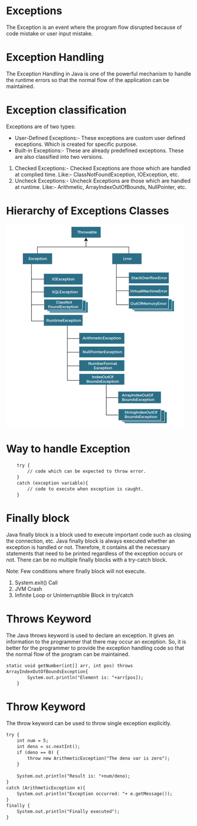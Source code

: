 # Exceptions

The Exception is an event where the program flow disrupted because of
code mistake or user input mistake.

# Exception Handling

The Exception Handling in Java is one of the powerful mechanism
to handle the runtime errors so that the normal flow of the
application can be maintained.

# Exception classification

Exceptions are of two types:

* User-Defined Exceptions:- These exceptions are custom user
  defined exceptions. Which is created for specific purpose.
* Built-in Exceptions:- These are already predefined exceptions.
  These are also classified into two versions.

1. Checked Exceptions:- Checked Exceptions are those which are handled at complied time.
   Like:- ClassNotFoundException, IOException, etc.
2. Uncheck Exceptions:- Uncheck Exceptions are those which are handled at runtime.
   Like:- Arithmetic, ArrayIndexOutOfBounds, NullPointer, etc.

# Hierarchy of Exceptions Classes

![img.png](img.png)

# Way to handle Exception

```
    try {
        // code which can be expected to throw error.
    }
    catch (exception variable){
        // code to execute when exception is caught.
    }
```

# Finally block

Java finally block is a block used to execute important code such as
closing the connection, etc.
Java finally block is always executed whether an exception is handled or not.
Therefore, it contains all the necessary statements that need to be printed
regardless of the exception occurs or not.
There can be no multiple finally blocks with a try-catch block.

Note: Few conditions where finally block will not execute.

1. System.exit() Call
2. JVM Crash
3. Infinite Loop or Uninterruptible Block in try/catch

# Throws Keyword

The Java throws keyword is used to declare an exception.
It gives an information to the programmer that there may occur an exception.
So, it is better for the programmer to provide the exception handling code
so that the normal flow of the program can be maintained.

```
static void getNumber(int[] arr, int pos) throws ArrayIndexOutOfBoundsException{
        System.out.println("Element is: "+arr[pos]);
    }

```

# Throw Keyword

The throw keyword can be used to throw single exception explicitly.
```
try {
    int num = 5;
    int deno = sc.nextInt();
    if (deno == 0) {
        throw new ArithmeticException("The deno var is zero");
    }

    System.out.println("Result is: "+num/deno);
}
catch (ArithmeticException e){
    System.out.println("Exception occurred: "+ e.getMessage());
}
finally {
    System.out.println("Finally executed");
}
```
